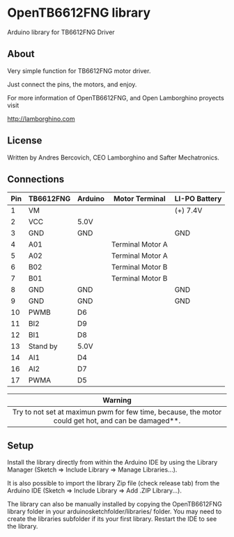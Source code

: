 # OpenTB6612FNG library
Arduino library for TB6612FNG Driver

## About
Very simple function for TB6612FNG motor driver.

Just connect the pins, the motors, and enjoy.


For more information of OpenTB6612FNG, and Open Lamborghino proyects visit

http://lamborghino.com


## License
Written by Andres Bercovich, CEO Lamborghino and Safter Mechatronics.

## Connections


|Pin | TB6612FNG  | Arduino |  Motor Terminal  | LI-PO Battery |
| -- | ---------- | ------- | ---------------- | ------------- |
|1   | VM         |         |                  |(+) 7.4V       |
|2   | VCC        |5.0V     |                  |               |
|3   | GND        |GND      |                  |GND            |
|4   | A01        |         | Terminal Motor A |               |
|5   | A02        |         | Terminal Motor A |               |                             |
|6   | B02        |         | Terminal Motor B |               |
|7   | B01        |         | Terminal Motor B |               |
|8   | GND        |GND      |                  |GND            |
|9   | GND        |GND      |                  |GND            |
|10  | PWMB       |D6       |                  |               |
|11  | BI2        |D9       |                  |               |
|12  | BI1        |D8       |                  |               |
|13  | Stand by   |5.0V     |                  |               |
|14  | AI1        |D4       |                  |               |
|16  | AI2        |D7       |                  |               |
|17  | PWMA       |D5       |                  |               |



| Warning |
| :-------: |
| Try to not set at maximun pwm for few time, because, the motor could get hot, and can be damaged**.|



## Setup
Install the library directly from within the Arduino IDE by using the Library Manager (Sketch => Include Library => Manage Libraries...).

It is also possible to import the library Zip file (check release tab) from the Arduino IDE (Sketch => Include Library => Add .ZIP Library...).

The library can also be manually installed by copying the OpenTB6612FNG library folder in your arduinosketchfolder/libraries/ folder. You may need to create the libraries subfolder if its your first library. Restart the IDE to see the library.
